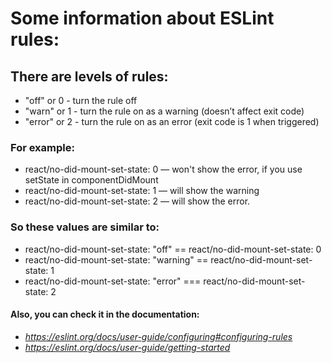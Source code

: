 # Some information about ESLint rules:

## There are levels of rules:

- "off" or 0 - turn the rule off
- "warn" or 1 - turn the rule on as a warning (doesn’t affect exit code)
- "error" or 2 - turn the rule on as an error (exit code is 1 when triggered)

### For example:

- react/no-did-mount-set-state: 0 — won't show the error, if you use setState in componentDidMount
- react/no-did-mount-set-state: 1 — will show the warning
- react/no-did-mount-set-state: 2 — will show the error.

### So these values are similar to:

- react/no-did-mount-set-state: "off" == react/no-did-mount-set-state: 0
- react/no-did-mount-set-state: "warning" == react/no-did-mount-set-state: 1
- react/no-did-mount-set-state: "error" === react/no-did-mount-set-state: 2

#### Also, you can check it in the documentation:

- *https://eslint.org/docs/user-guide/configuring#configuring-rules*
- *https://eslint.org/docs/user-guide/getting-started*
